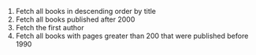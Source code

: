 <!-- user: <Your name> (Display the name in a h2 tag at the top of the html page)
cart_items: ["tomato", "strawberry", "vanilla ice cream", "burger", "cake"] (display this as an ordered list in HTML)
is_favorite: True (if is_favorite is True, show in a p tag "Item marked as favorite", otherwise, show "Item is not marked as favorite")
no_of_items_in_cart: 5 (Display, you have 5 items in your cart)

the name of your view should be cart
the name of your app is dtl -->


1. Fetch all books in descending order by title
2. Fetch all books published after 2000
3. Fetch the first author
4. Fetch all books with pages greater than 200 that were published before 1990
